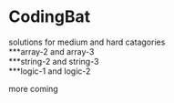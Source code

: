 # CodingBat
solutions for medium and hard catagories  
***array-2 and array-3  
***string-2 and string-3  
***logic-1 and logic-2  
  
more coming

